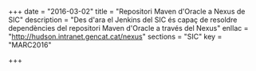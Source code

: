 +++
date        = "2016-03-02"
title       = "Repositori Maven d'Oracle a Nexus de SIC"
description = "Des d'ara el Jenkins del SIC és capaç de resoldre dependències del repositori Maven d'Oracle a través del Nexus"
enllac      = "http://hudson.intranet.gencat.cat/nexus"
sections    = "SIC"
key         = "MARC2016"

+++


